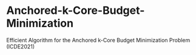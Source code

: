 # Anchored-k-Core-Budget-Minimization
Efficient Algorithm for the Anchored k-Core Budget Minimization Problem (ICDE2021)
